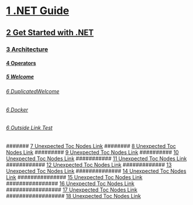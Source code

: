 <!-- Start of .NET Guide -->
# [1 .NET Guide](standard/index.md)
## [2 Get Started with .NET](standard/get-started.md)
### [3 Architecture](standard/microservices-architecture/)
#### [4 Operators](visual-basic/language-reference/error-messages/operator-declaration-must-be-one-of.md)
##### [5 Welcome](welcome.md)
###### [6 DuplicatedWelcome](welcomed.md)
###### [6 Docker](standard/microservices-architecture/container-docker-introduction/docker-defined.md)
###### [6 Outside Link Test](https://msdn.microsoft.com/library/azure/dn873976.aspx)
####### [7 Unexpected Toc Nodes Link](https://msdn.microsoft.com/library/azure/dn873976.aspx)
######## [8 Unexpected Toc Nodes Link](https://msdn.microsoft.com/library/azure/dn873976.aspx)
######### [9 Unexpected Toc Nodes Link](https://msdn.microsoft.com/library/azure/dn873976.aspx)
########## [10 Unexpected Toc Nodes Link](https://msdn.microsoft.com/library/azure/dn873976.aspx)
########### [11 Unexpected Toc Nodes Link](https://msdn.microsoft.com/library/azure/dn873976.aspx)
############ [12 Unexpected Toc Nodes Link](https://msdn.microsoft.com/library/azure/dn873976.aspx)
############# [13 Unexpected Toc Nodes Link](https://msdn.microsoft.com/library/azure/dn873976.aspx)
############## [14 Unexpected Toc Nodes Link](https://msdn.microsoft.com/library/azure/dn873976.aspx)
############### [15 Unexpected Toc Nodes Link](https://msdn.microsoft.com/library/azure/dn873976.aspx)
################ [16 Unexpected Toc Nodes Link](https://msdn.microsoft.com/library/azure/dn873976.aspx)
################# [17 Unexpected Toc Nodes Link](https://msdn.microsoft.com/library/azure/dn873976.aspx)
################## [18 Unexpected Toc Nodes Link](standard/toc.yml)


